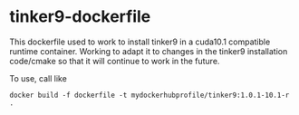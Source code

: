 # tinker9-dockerfile
This dockerfile used to work to install tinker9 in a cuda10.1 compatible runtime container. Working to adapt it to changes in the tinker9 installation code/cmake so that it will continue to work in the future. 

To use, call like
```
docker build -f dockerfile -t mydockerhubprofile/tinker9:1.0.1-10.1-r .
```

